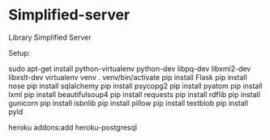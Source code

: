 Simplified-server
=================

Library Simplified Server


Setup:

sudo apt-get install python-virtualenv python-dev libpq-dev libxml2-dev libxslt-dev
virtualenv venv
. venv/bin/activate
pip install Flask
pip install nose
pip install sqlalchemy
pip install psycopg2
pip install pyatom
pip install lxml
pip install beautifulsoup4
pip install requests
pip install rdflib
pip install gunicorn
pip install isbnlib
pip install pillow
pip install textblob
pip install pyld

heroku addons:add heroku-postgresql